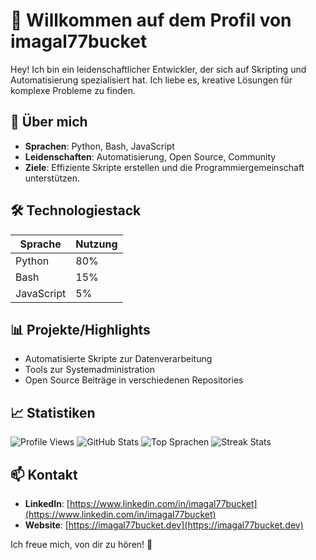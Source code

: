 # 👋 Willkommen auf dem Profil von imagal77bucket

Hey! Ich bin ein leidenschaftlicher Entwickler, der sich auf Skripting und Automatisierung spezialisiert hat. Ich liebe es, kreative Lösungen für komplexe Probleme zu finden.

## 🌟 Über mich
- **Sprachen**: Python, Bash, JavaScript
- **Leidenschaften**: Automatisierung, Open Source, Community
- **Ziele**: Effiziente Skripte erstellen und die Programmiergemeinschaft unterstützen.

## 🛠️ Technologiestack
| Sprache        | Nutzung       |
|---------------|---------------|
| Python        | 80%           |
| Bash          | 15%           |
| JavaScript    | 5%            |

## 📊 Projekte/Highlights
- Automatisierte Skripte zur Datenverarbeitung
- Tools zur Systemadministration
- Open Source Beiträge in verschiedenen Repositories

## 📈 Statistiken
![Profile Views](https://komarev.com/ghpvc/?username=imagal77bucket&label=Profile%20Views&color=blue&style=flat)
![GitHub Stats](https://github-readme-stats.vercel.app/api?username=imagal77bucket&show_icons=true&theme=radical)
![Top Sprachen](https://github-readme-stats.vercel.app/api/top-langs/?username=imagal77bucket&layout=compact&theme=radical)
![Streak Stats](https://streak-stats.demolab.com/?user=imagal77bucket&theme=radical)

## 📫 Kontakt
- **LinkedIn**: [https://www.linkedin.com/in/imagal77bucket](https://www.linkedin.com/in/imagal77bucket)  
- **Website**: [https://imagal77bucket.dev](https://imagal77bucket.dev)  

Ich freue mich, von dir zu hören! 🚀